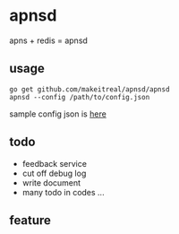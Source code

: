 # apnsd

apns + redis = apnsd

## usage

```
go get github.com/makeitreal/apnsd/apnsd
apnsd --config /path/to/config.json
```

sample config json is [here](https://github.com/makeitreal/apnsd/blob/master/apnsd/config.json.sample)

## todo

* feedback service
* cut off debug log
* write document
* many todo in codes ...

## feature

